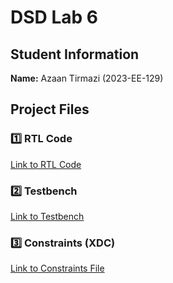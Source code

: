 # DSD Lab 6  

## Student Information  
**Name:** Azaan Tirmazi (2023-EE-129)  

## Project Files  

### 1️⃣ RTL Code  
 [Link to RTL Code](https://github.com/azaant110/DSD_2023EE129/tree/main/Lab%206/Rtl)  

### 2️⃣ Testbench  
 [Link to Testbench](https://github.com/azaant110/DSD_2023EE129/tree/main/Lab%206/testbench)  

### 3️⃣ Constraints (XDC)  
 [Link to Constraints File](https://github.com/azaant110/DSD_2023EE129/tree/main/Lab%206/Constraint) 
